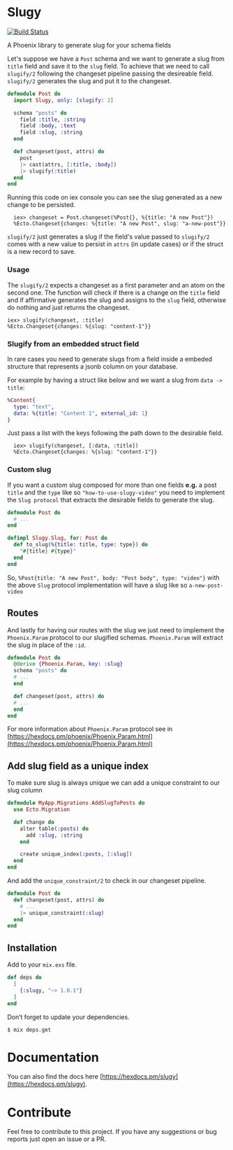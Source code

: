 # Slugy
[![Build Status](https://travis-ci.com/appprova/slugy.svg?branch=master)](https://travis-ci.com/appprova/slugy)

A Phoenix library to generate slug for your schema fields

Let's suppose we have a `Post` schema and we want to generate a slug from `title` field and save it to the `slug` field. To achieve that we need to call `slugify/2` following the changeset pipeline passing the desireable field. `slugify/2` generates the slug and put it to the changeset.

```elixir
defmodule Post do
  import Slugy, only: [slugify: 2]

  schema "posts" do
    field :title, :string
    field :body, :text
    field :slug, :string
  end

  def changeset(post, attrs) do
    post
    |> cast(attrs, [:title, :body])
    |> slugify(:title)
  end
end
```

Running this code on iex console you can see the slug generated as a new change to be persisted.

	  iex> changeset = Post.changeset(%Post{}, %{title: "A new Post"})
	  %Ecto.Changeset{changes: %{title: "A new Post", slug: "a-new-post"}}

`slugify/2` just generates a slug if the field's value passed to `slugify/2` comes with a new value to persist in `attrs` (in update cases) or if the struct is a new record to save.

### Usage

The `slugify/2` expects a changeset as a first parameter and an atom on the second one. The function will check if there is a change on the `title` field and if affirmative generates the slug and assigns to the `slug` field, otherwise do nothing and just returns the changeset.

	iex> slugify(changeset, :title)
	%Ecto.Changeset{changes: %{slug: "content-1"}}

### Slugify from an embedded struct field

In rare cases you need to generate slugs from a field inside a embeded structure that represents a jsonb column on your database.

For example by having a struct like below and we want a slug from `data -> title`:

```elixir
%Content{
  type: "text",
  data: %{title: "Content 1", external_id: 1}
}
```
Just pass a list with the keys following the path down to the desirable field.

      iex> slugify(changeset, [:data, :title])
      %Ecto.Changeset{changes: %{slug: "content-1"}}

### Custom slug

If you want a custom slug composed for more than one fields **e.g.** a post `title` and the `type` like so `"how-to-use-slugy-video"` you need to implement the `Slug protocol` that extracts the desirable fields to generate the slug.

```elixir
defmodule Post do
  # ...
end

defimpl Slugy.Slug, for: Post do
  def to_slug(%{title: title, type: type}) do
    "#{title} #{type}"
  end
end
```

So, `%Post{title: "A new Post", body: "Post body", type: "video"}` with the above `Slug` protocol implementation will have a slug like so `a-new-post-video`

## Routes

And lastly for having our routes with the slug we just need to implement the `Phoenix.Param` protocol to our slugified schemas. `Phoenix.Param` will extract the slug in place of the `:id`.

```elixir
defmodule Post do
  @derive {Phoenix.Param, key: :slug}
  schema "posts" do
  # ...
  end

  def changeset(post, attrs) do
  # ...
  end
end
```

For more information about `Phoenix.Param` protocol see in [https://hexdocs.pm/phoenix/Phoenix.Param.html](https://hexdocs.pm/phoenix/Phoenix.Param.html)

## Add slug field as a unique index

To make sure slug is always unique we can add a unique constraint to our
slug column

```elixir
defmodule MyApp.Migrations.AddSlugToPosts do
  use Ecto.Migration

  def change do
    alter table(:posts) do
      add :slug, :string
    end

    create unique_index(:posts, [:slug])
  end
end
```

And add the `unique_constraint/2` to check in our changeset pipeline.

```elixir
defmodule Post do
  def changeset(post, attrs) do
    # ...
    |> unique_constraint(:slug)
  end
end
```

## Installation

Add to your `mix.exs` file.

```elixir
def deps do
  [
    {:slugy, "~> 1.0.1"}
  ]
end
```
Don’t forget to update your dependencies.

```
$ mix deps.get
```

# Documentation

You can also find the docs here [https://hexdocs.pm/slugy](https://hexdocs.pm/slugy).

# Contribute

Feel free to contribute to this project. If you have any suggestions or bug reports just open an issue or a PR.
